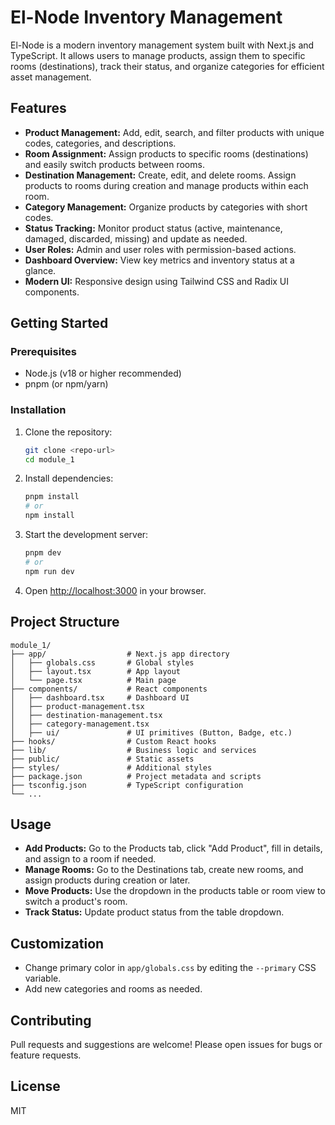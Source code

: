 # El-Node Inventory Management

El-Node is a modern inventory management system built with Next.js and TypeScript. It allows users to manage products, assign them to specific rooms (destinations), track their status, and organize categories for efficient asset management.

## Features

- **Product Management:** Add, edit, search, and filter products with unique codes, categories, and descriptions.
- **Room Assignment:** Assign products to specific rooms (destinations) and easily switch products between rooms.
- **Destination Management:** Create, edit, and delete rooms. Assign products to rooms during creation and manage products within each room.
- **Category Management:** Organize products by categories with short codes.
- **Status Tracking:** Monitor product status (active, maintenance, damaged, discarded, missing) and update as needed.
- **User Roles:** Admin and user roles with permission-based actions.
- **Dashboard Overview:** View key metrics and inventory status at a glance.
- **Modern UI:** Responsive design using Tailwind CSS and Radix UI components.

## Getting Started

### Prerequisites
- Node.js (v18 or higher recommended)
- pnpm (or npm/yarn)

### Installation
1. Clone the repository:
   ```sh
   git clone <repo-url>
   cd module_1
   ```
2. Install dependencies:
   ```sh
   pnpm install
   # or
   npm install
   ```
3. Start the development server:
   ```sh
   pnpm dev
   # or
   npm run dev
   ```
4. Open [http://localhost:3000](http://localhost:3000) in your browser.

## Project Structure

```
module_1/
├── app/                  # Next.js app directory
│   ├── globals.css       # Global styles
│   ├── layout.tsx        # App layout
│   └── page.tsx          # Main page
├── components/           # React components
│   ├── dashboard.tsx     # Dashboard UI
│   ├── product-management.tsx
│   ├── destination-management.tsx
│   ├── category-management.tsx
│   ├── ui/               # UI primitives (Button, Badge, etc.)
├── hooks/                # Custom React hooks
├── lib/                  # Business logic and services
├── public/               # Static assets
├── styles/               # Additional styles
├── package.json          # Project metadata and scripts
├── tsconfig.json         # TypeScript configuration
└── ...
```

## Usage
- **Add Products:** Go to the Products tab, click "Add Product", fill in details, and assign to a room if needed.
- **Manage Rooms:** Go to the Destinations tab, create new rooms, and assign products during creation or later.
- **Move Products:** Use the dropdown in the products table or room view to switch a product's room.
- **Track Status:** Update product status from the table dropdown.

## Customization
- Change primary color in `app/globals.css` by editing the `--primary` CSS variable.
- Add new categories and rooms as needed.

## Contributing
Pull requests and suggestions are welcome! Please open issues for bugs or feature requests.

## License
MIT
